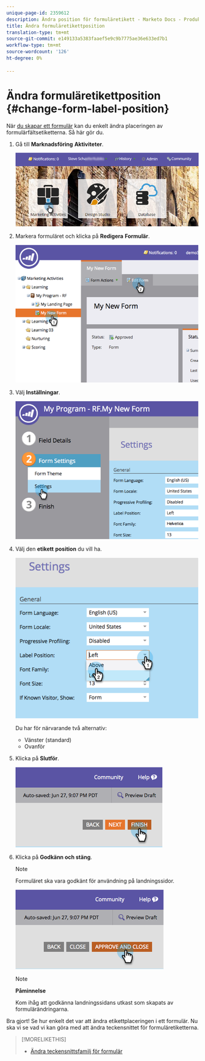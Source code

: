 ```yaml
---
unique-page-id: 2359612
description: Ändra position för formuläretikett - Marketo Docs - Produktdokumentation
title: Ändra formuläretikettposition
translation-type: tm+mt
source-git-commit: e149133a5383faaef5e9c9b7775ae36e633ed7b1
workflow-type: tm+mt
source-wordcount: '126'
ht-degree: 0%

---
```



# Ändra formuläretikettposition {#change-form-label-position}

När [du skapar ett formulär](../../../../product-docs/demand-generation/forms/creating-a-form/create-a-form.md) kan du enkelt ändra placeringen av formulärfältsetiketterna. Så här gör du.

1. Gå till **Marknadsföring** **Aktiviteter**.

   ![](assets/login-marketing-activities-2.png)

1. Markera formuläret och klicka på **Redigera** **Formulär**.

   ![](assets/image2014-9-15-16-3a16-3a9.png)

1. Välj **Inställningar**.

   ![](assets/image2014-9-15-16-3a16-3a26.png)

1. Välj den **etikett** **position** du vill ha.

   ![](assets/image2014-9-15-16-3a16-3a39.png)

   Du har för närvarande två alternativ:

   * Vänster (standard)
   * Ovanför

1. Klicka på **Slutför**.

   ![](assets/image2014-9-15-16-3a16-3a49.png)

1. Klicka på **Godkänn och stäng**.

   >[!NOTE]
   >
   >Formuläret ska vara godkänt för användning på landningssidor.

   ![](assets/image2014-9-15-16-3a17-3a12.png)

   >[!NOTE]
   >
   >**Påminnelse**
   >
   >
   >Kom ihåg att godkänna landningssidans utkast som skapats av formulärändringarna.

Bra gjort! Se hur enkelt det var att ändra etikettplaceringen i ett formulär. Nu ska vi se vad vi kan göra med att ändra teckensnittet för formuläretiketterna.

>[!MORELIKETHIS]
>
>* [Ändra teckensnittsfamilj för formulär](change-the-form-font-family.md)

>



